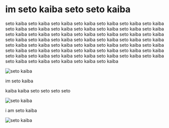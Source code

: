 # im seto kaiba seto seto kaiba
<p> seto kaiba seto kaiba seto kaiba seto kaiba seto kaiba seto kaiba seto kaiba seto kaiba seto kaiba seto kaiba seto kaiba seto kaiba seto kaiba seto kaiba seto kaiba seto kaiba seto kaiba seto kaiba seto kaiba seto kaiba seto kaiba seto kaiba seto kaiba seto kaiba seto kaiba seto kaiba seto kaiba seto kaiba seto kaiba seto kaiba seto kaiba seto kaiba seto kaiba seto kaiba seto kaiba seto kaiba seto kaiba seto kaiba seto kaiba seto kaiba seto kaiba seto kaiba seto kaiba seto kaiba seto kaiba seto kaiba seto kaiba seto kaiba seto kaiba seto kaiba seto kaiba seto kaiba seto kaiba seto kaiba</p>
  
![seto kaiba](https://cdn.discordapp.com/attachments/1090750168770551959/1356117142633975849/c26ee69a7d076fcf2f330c7d7a4312c4.png?ex=67eb6602&is=67ea1482&hm=cb171d001bb5f65b6c3c976d4d2e54dc070a47e3a7a38d821c8e555f030e2426&)

<p> im seto kaiba </p>
<p> kaiba kaiba seto seto seto seto </p>

![seto kaiba](https://cdn.discordapp.com/attachments/1090750168770551959/1356117142994682007/1e2f56654dc98041b76e310651dcd30b.png?ex=67eb6602&is=67ea1482&hm=5a81b01e64f3b74ca7bebe39549b91a0607ac1a7accc81d33545c23f370e41f4&)

<p> i am seto kaiba</p> </p>

![seto kaiba](https://cdn.discordapp.com/attachments/1090750168770551959/1356117143342551060/e56426e4242f92742052d3004b728d21.png?ex=67eb6602&is=67ea1482&hm=7ba7d689e7f439800b6f2ba71b4ef38531760ff7fa5b9987f2a780e01e416484&)
